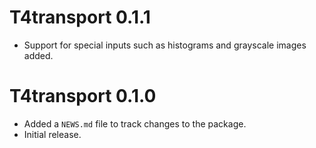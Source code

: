 # T4transport 0.1.1

* Support for special inputs such as histograms and grayscale images added.

# T4transport 0.1.0

* Added a `NEWS.md` file to track changes to the package.
* Initial release.
